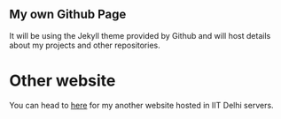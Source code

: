## My own Github Page
It will be using the Jekyll theme provided by Github and will host details about my projects and other repositories.

# Other website
You can head to [here](http://www.cse.iitd.ac.in/~cs1150263/) for my another website hosted in IIT Delhi servers.
